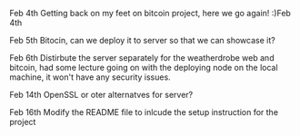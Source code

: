 Feb 4th
Getting back on my feet on bitcoin project, here we go again! :)Feb 4th

Feb 5th
Bitocin, can we deploy it to server so that we can showcase it?

Feb 6th
Distirbute the server separately for the weatherdrobe web and bitcoin, had some
lecture going on with the deploying node on the local machine, it won't have any
security issues.

Feb 14th
OpenSSL or oter alternatves for server?

Feb 16th
Modify the README file to inlcude the setup instruction for the project

